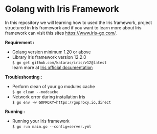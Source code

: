 # Golang with Iris Framework  
In this repository we will learning how to used the Iris framework, project structured in Iris framework and if you want to learn more about Iris framework can visit this sites https://www.iris-go.com/.

**Requirement :**

- Golang version minimum 1.20 or above
- Library Iris framework version 12.2.0  
    `$ go get github.com/kataras/iris/v12@latest`  
    learn more at [Iris official documentation](https://www.iris-go.com/docs)

**Troubleshooting :**

- Perform clean of your go modules cache  
    `$ go clean --modcache`
- Network error during installation Iris  
    `$ go env -w GOPROXY=https://goproxy.io,direct`

**Running :**  

- Running your Iris framework  
    `$ go run main.go --config=server.yml`